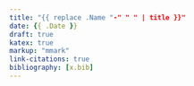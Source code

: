 ```yaml
---
title: "{{ replace .Name "-" " " | title }}"
date: {{ .Date }}
draft: true
katex: true
markup: "mmark"
link-citations: true
bibliography: [x.bib]
---
```


